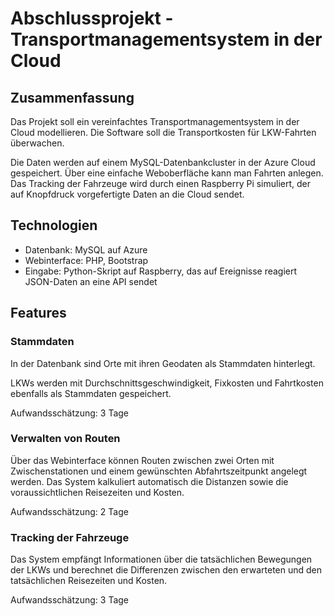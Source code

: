 
# Abschlussprojekt - Transportmanagementsystem in der Cloud

## Zusammenfassung

Das Projekt soll ein vereinfachtes Transportmanagementsystem in der Cloud modellieren. Die Software soll die Transportkosten für LKW-Fahrten überwachen.

Die Daten werden auf einem MySQL-Datenbankcluster in der Azure Cloud gespeichert. Über eine einfache Weboberfläche kann man Fahrten anlegen. Das Tracking der Fahrzeuge wird durch einen Raspberry Pi simuliert, der auf Knopfdruck vorgefertigte Daten an die Cloud sendet.

## Technologien

- Datenbank: MySQL auf Azure
- Webinterface: PHP, Bootstrap
- Eingabe: Python-Skript auf Raspberry, das auf Ereignisse reagiert JSON-Daten an eine API sendet

## Features

### Stammdaten

In der Datenbank sind Orte mit ihren Geodaten als Stammdaten hinterlegt.

LKWs werden mit Durchschnittsgeschwindigkeit, Fixkosten und Fahrtkosten ebenfalls als Stammdaten gespeichert.

Aufwandsschätzung: 3 Tage

### Verwalten von Routen

Über das Webinterface können Routen zwischen zwei Orten mit Zwischenstationen und einem gewünschten Abfahrtszeitpunkt angelegt werden. Das System kalkuliert automatisch die Distanzen sowie die voraussichtlichen Reisezeiten und Kosten.

Aufwandsschätzung: 2 Tage

### Tracking der Fahrzeuge 

Das System empfängt Informationen über die tatsächlichen Bewegungen der LKWs und berechnet die Differenzen zwischen den erwarteten und den tatsächlichen Reisezeiten und Kosten.

Aufwandsschätzung: 3 Tage 
